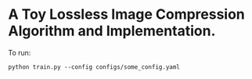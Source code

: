 # A Toy Lossless Image Compression Algorithm and Implementation.

To run:
```
python train.py --config configs/some_config.yaml
```
